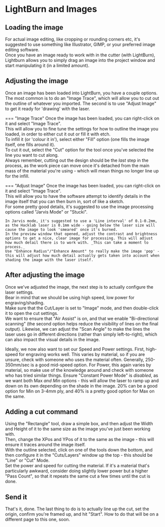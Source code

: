 # LightBurn and Images

## Loading the image

For actual image editing, like cropping or rounding corners etc, it's suggested to use something like Illustrator, GIMP, or your preferred image editing software.  
Once you have an image ready to work with in the cutter (with LightBurn), Lightburn allows you to simply drag an image into the project window and start manipulating it (in a limited amount).  

## Adjusting the image

Once an image has been loaded into LightBurn, you have a couple options.  
The most common is to do an "Image Trace", which will allow you to cut out the outline of whatever you imported. The second is to use "Adjust Image" to get it ready for 'drawing' with the laser.

=== "Image Trace"
    Once the image has been loaded, you can right-click on it and select "Image Trace".  
    This will allow you to fine tune the settings for how to outline the image you loaded, in order to either cut it out or fill it with etch.  
    To infill it (or 'colour it in'), select either "Fill" option (one fills the image itself, one fills around it).  
    To cut it out, select the "Cut" option for the tool once you've selected the line you want to cut along.  
    Always remember, cutting out the design should be the _last_ step in the process, as the work piece can move once it's detached from the main mass of the material you're using - which will mean things no longer line up for the infill.
 
=== "Adjust Image"
    Once the image has been loaded, you can right-click on it and select "Image Trace".  
    This will allow you to have the software attempt to identify details in the image itself that you can then burn in, sort of like a sketch.  
    For some pretty good details, it's suggested to use the image processing options called "Jarvis Mode" or "Stucki".  
    
    In Jarvis mode, it's suggested to use a 'Line interval' of 0.1-0.2mm, as the Hacklab laser is 0.1mm wide - going below the laser size will cause the image to look 'smeared' once it's burned.  
    In the preview window that opened, adjust the contrast and brightness options to get a nice, clear image for processing. This will adjust how much detail there is to work with. _This can take a moment to process._  
    Use "Enhance Radius"/"Enhance Amount" to really make the image 'pop' - this will adjust how much detail actually gets taken into account when shading the image with the laser itself.

## After adjusting the image

Once we've adjusted the image, the next step is to actually configure the laser settings.  
Bear in mind that we should be using high speed, low power for engraving/shading.  
Make sure that the Cut/Layer is set to "Image" mode, and then double-click it to open the cut settings.  
We want to ensure that "Air Assist" is on, and that we enable "Bi-directional scanning" (the second option helps reduce the visibility of lines on the final output). Likewise, we can adjust the "Scan Angle" to make the lines the laser uses go in different directions (rather than simply left-to-right), which can also impact the visual details in the image.

Ideally, we now also want to set our Speed and Power settings.  First, high-speed for engraving works well. This varies by material, so if you are unsure, check with someone who uses the material often. Generally, 250-350mm/sec is a good mid-speed option.
For Power, this again varies by material, so make use of the knowledge around and check with someone who has tried similar things. Ensure "Constant Power Mode" is _disabled_, as we want both Max _and Min_ options - this will allow the laser to ramp up and down on its own depending on the shade in the image. 20% can be a good option for Min on 3-4mm ply, and 40% is a pretty good option for Max on the same.

## Adding a cut command

Using the "Rectangle" tool, draw a simple box, and then adjust the Width and Height of it to the same size as the image you've just been working with.  
Then, change the XPos and YPos of it to the same as the image - this will ensure it traces around the image itself.  
With the outline selected, click on one of the tools down the bottom, and then configure it in the "Cuts/Layers" window up the top - this should be "Line" or "Cut" Mode.  
Set the power and speed for cutting the material. If it's a material that's particularly awkward, consider doing slightly lower power but a higher "Pass Count", so that it repeats the same cut a few times until the cut is done.

## Send it

That's it, done. The last thing to do is to actually line up the cut, set the origin, confirm you're framed up, and hit "Start". How to do that will be on a different page to this one, soon.
